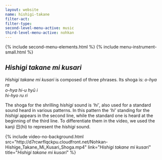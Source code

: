 ```yaml
---
layout: website
name: hishigi-takane
filter-act:
filter-type:
second-level-menu-active: music
third-level-menu-active: nohkan
---
```


{% include second-menu-elements.html %}
{% include menu-instrument-small.html %}

<main class="page-content">
  <div class="text-container">
    <h2><em>Hishigi takane mi kusari</em></h2>
    <p><em>Hishigi takane mi kusari</em> is composed of three phrases. Its shoga is:
<em>o-hya ra<br>
o-hya hi-u hyū i<br>
hi-hyo ru ri
</em>
</p><p> The shoga for the shrilling <em>hishigi</em> sound is <em>‘hi’</em>, also used for a standard sound heard in various patterns. In this pattern the <em>‘hi’</em> standing for the <em>hishigi</em> appears in the second line, while the standard one is heard at the beginning of the third line. To differentiate them in the video,  we used the kanji 日(hi) to represent the <em>hishigi</em> sound.  </p>
{% include video-no-background.html
  src="http://d7rcwrflqckpu.cloudfront.net/Nohkan-Hishige_Takane_Mi_Kusari_Shoga.mp4"
  link="<em>Hishigi takane mi kusari</em>"
  title="<em>Hishigi takane mi kusari</em>"
%}
  </div>
</main>
